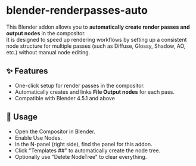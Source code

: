 # blender-renderpasses-auto

This Blender addon allows you to **automatically create render passes and output nodes** in the compositor.  
It is designed to speed up rendering workflows by setting up a consistent node structure for multiple passes (such as Diffuse, Glossy, Shadow, AO, etc.) without manual node editing.


## ✨ Features
- One-click setup for render passes in the compositor.
- Automatically creates and links **File Output nodes** for each pass.
- Compatible with Blender 4.5.1 and above

## 🚀 Usage
- Open the Compositor in Blender.
- Enable Use Nodes.
- In the N-panel (right side), find the panel for this addon.
- Click "Templates ##" to automatically create the node tree.
- Optionally use "Delete NodeTree" to clear everything.
